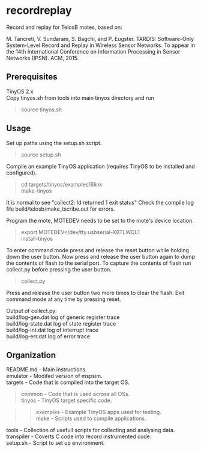 recordreplay
==========

Record and replay for TelosB motes, based on:

M. Tancreti, V. Sundaram, S. Bagchi, and P. Eugster.
TARDIS: Software-Only System-Level Record and Replay in Wireless Sensor Networks.
To appear in the 14th International Conference on Information Processing in Sensor Networks (IPSN).
ACM, 2015.

Prerequisites
----------

TinyOS 2.x  
Copy tinyos.sh from tools into main tinyos directory and run
> source tinyos.sh

Usage
----------

Set up paths using the setup.sh script.

> source setup.sh

Compile an example TinyOS application (requires TinyOS to be installed and configured).

> cd targets/tinyos/examples/Blink  
> make-tinyos  

It is normal to see "collect2: ld returned 1 exit status"
Check the compile log file build/telosb/make\_tscribe.out for errors.

Program the mote, MOTEDEV needs to be set to the mote's device location.

> export MOTEDEV=/dev/tty.usbserial-XBTLWQL1  
> install-tinyos  

To enter command mode press and release the reset button while holding down the user button.
Now press and release the user button again to dump the contents of flash to the serial port.
To capture the contents of flash run collect.py before pressing the user button.

> collect.py  

Press and release the user button two more times to clear the flash.
Exit command mode at any time by pressing reset.

Output of collect.py:  
build/log-gen.dat log of generic register trace  
build/log-state.dat log of state register trace  
build/log-int.dat log of interrupt trace  
build/log-err.dat log of error trace  

Organization
----------
README.md - Main instructions.  
emulator - Modifed version of mspsim.  
targets - Code that is compiled into the target OS.  
> common - Code that is used across all OSs.  
> tinyos - TinyOS target specific code.  

> > examples - Example TinyOS apps used for testing.  
> > make - Scripts used to compile applications.  

tools - Collection of usefull scripts for collecting and analysing data.  
transpiler - Coverts C code into record instrumented code.  
setup.sh - Script to set up environment.  
